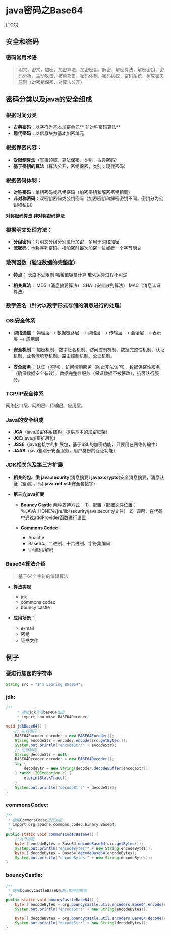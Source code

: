 # java密码之Base64

[TOC]

## 安全和密码
### 密码常用术语
> 明文，密文，加密，加密算法，加密密钥，解密，解密算法，解密密钥，密码分析，主动攻击，被动攻击，密码体制，密码协议，密码系统，柯克霍夫原则（对密钥保密，对算法公开）


## 密码分类以及java的安全组成
### 根据时间分类
+ **古典密码**：以字符为基本加密单元**
非对称密码算法**
+ **现代密码**：以信息块为基本加密单元

### 根据保密内容：
+ **受限制算法**（军事领域，算法保密，类别：古典密码）
+ **基于密钥的算法**（算法公开，密钥保密，类别：现代密码）

### 根据密码体制：
+ **对称密码**：单钥密码或私钥密码（加密密钥和解密密钥相同）
+ **非对称密码**：双密钥密码或公钥密码（加密密钥和解密密钥不同，密钥分为公钥和私钥）

**对称密码算法**
**非对称密码算法**

### 根据明文处理方法：
+ **分组密码**：对明文分组分别进行加密，多用于网络加密
+ **流密码**：也称序列密码，指加密时每次加密一位或者一个字节明文

### 散列函数（验证数据的完整度）
+ **特点**：
 长度不受限制
 哈希值容易计算
 散列运算过程不可逆

+ **相关算法**：
 MD5（消息摘要算法）
 SHA（安全散列算法）
 MAC（消息认证算法）

### 数字签名（针对以数字形式存储的消息进行的处理）

### OSI安全体系
+ **网络通信**：
	物理层--> 数据链路层 --> 网络层 --> 传输层 --> 会话层 --> 表示层 --> 应用层

+ **安全机制**：
	加密机制、数字签名机制、访问控制机制、数据完整性机制、认证机制、业务流填充机制、路由控制机制、公证机制。

+ **安全服务**：
	认证（鉴别），访问控制服务（防止非法访问），数据保密性服务（确保数据安全有效），数据完整性服务（保证数据不被篡改），抗否认行服务。

### TCP/IP安全体系
 网络接口层、网络层、传输层、应用层。

### Java的安全组成
 + **JCA**（java加密体系结构，提供基本的加密框架）
 + **JCE**(java加密扩展包)
 + **JSSE**（java套接字的扩展包，基于SSL的加密功能，只要用在网络传输中）
 + **JAAS**（java鉴别于安全服务，用户身份的验证功能）

### JDK相关包及第三方扩展
+ **相关的包、类**
    **java.security**(消息摘要)
    **javax.crypto**(安全消息摘要，消息认证（鉴别），码)
    **java.net.ssl**(安全套接字)

+ **第三方java扩展**
	- **Bouncy Castle**
		两种支持方式：
        1）.配置（配置文件位置：%JAVA_HONE%/jre/lib/security/java.security文件）
        2）调用，在代码中通过addProvider函数进行设置

    - **Commons Codec**
		- Apache
		- Base64、二进制、十六进制、字符集编码
		- Url编码/解码


### Base64算法介绍
> 基于64个字符的编码算法

+ **算法实现**
	+ jdk
	+ commons codec
	+ bouncy castle

+ **应用场景**：
	+ e-mail
	+ 密钥
	+ 证书文件


## 例子
### 要进行加密的字符串

```java
String src = "I'm Learing Base64";
```

### jdk:
```java
/**
	 * 通过jdk实现base64加密
	 * import sun.misc.BASE64Decoder;
	 */
void jdkBase64() {
	// 进行编码
	BASE64Encoder encoder = new BASE64Encoder();
	String encodeStr = encoder.encode(src.getBytes());
	System.out.println("encodeStr:" + encodeStr);
	// 进行解码
	String decodeStr = null;
	BASE64Decoder decoder = new BASE64Decoder();
	try {
		decodeStr = new String(decoder.decodeBuffer(encodeStr));
	} catch (IOException e) {
		e.printStackTrace();
	}
	System.out.println("decodeStr:" + decodeStr);
}

```
### commonsCodec:

```java
/**
 * 使用CommonsCodec进行加密
 * import org.apache.commons.codec.binary.Base64;
 */
public static void commonsCodecBase64() {
    //进行加密
    byte[] encodeBytes = Base64.encodeBase64(src.getBytes());
    System.out.println("encodeBytes:" + new String(encodeBytes));
    byte[] decodeBytes = Base64.decodeBase64(encodeBytes);
    System.out.println("decodeBytes:" + new String(decodeBytes));
}
```

### bouncyCastle:
```java
/**
 * 使用bouncyCastleBase64进行加密和解密
 */
public static void bouncyCastleBase64() {
    byte[] encodeBytes = org.bouncycastle.util.encoders.Base64.encode(src.getBytes());
    System.out.println("encodeStr:" + new String(encodeBytes));

    byte[] decodeBytes = org.bouncycastle.util.encoders.Base64.decode(encodeBytes);
    System.out.println("decodeStr:" + new String(decodeBytes));
}
```











